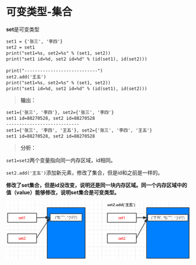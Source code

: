 # 可变类型-集合

**set**是可变类型


```
set1 = {'张三', '李四'}
set2 = set1
print("set1=%s, set2=%s" % (set1, set2))
print("set1 id=%d, set2 id=%d" % (id(set1), id(set2)))

print("----------------------------")
set2.add('王五')
print("set1=%s, set2=%s" % (set1, set2))
print("set1 id=%d, set2 id=%d" % (id(set1), id(set2)))
```

> **输出：**

```
set1={'张三', '李四'}, set2={'张三', '李四'}
set1 id=88270528, set2 id=88270528
----------------------------
set1={'张三', '李四', '王五'}, set2={'张三', '李四', '王五'}
set1 id=88270528, set2 id=88270528
```

> **分析：**

`set1=set2`两个变量指向同一内存区域，id相同。


`set2.add('王五')`添加新元素，修改了集合，但是id和之前是一样的。

**修改了set集合，但是id没改变，说明还是同一块内存区域。同一个内存区域中的值（value）能够修改，说明set集合是可变类型。**


![](tu9.png)